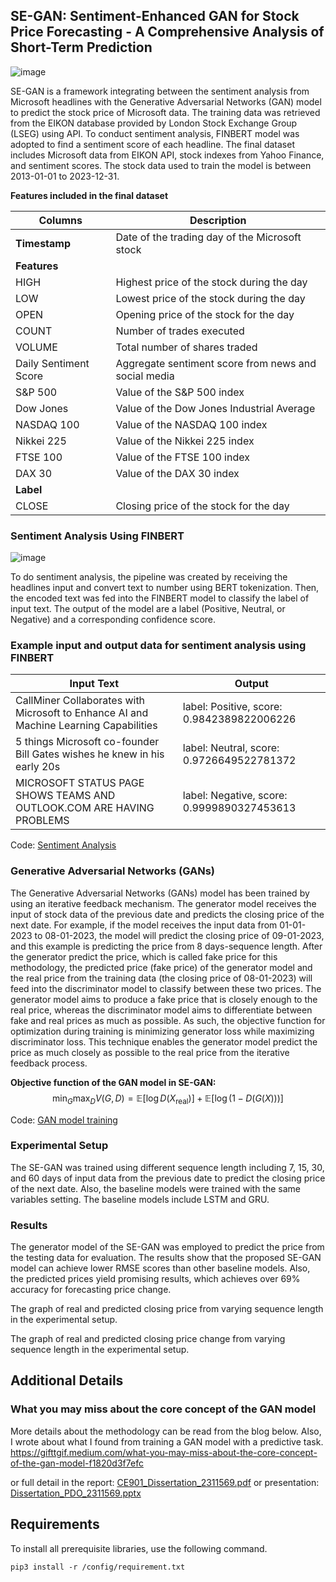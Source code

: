 ## SE-GAN: Sentiment-Enhanced GAN for Stock Price Forecasting - A Comprehensive Analysis of Short-Term Prediction

![image](https://github.com/user-attachments/assets/f580fe0a-8418-412c-9064-cba8db7b4f36)

SE-GAN is a framework integrating between the sentiment analysis from Microsoft headlines with the Generative Adversarial Networks (GAN) model to predict the stock price of Microsoft data. The training data was retrieved from the EIKON database provided by London Stock Exchange Group (LSEG) using API. To conduct sentiment analysis, FINBERT model was adopted to find a sentiment score of each headline. The final dataset includes Microsoft data from EIKON API, stock indexes from Yahoo Finance, and sentiment scores. The stock data used to train the model is between 2013-01-01 to 2023-12-31.

**Features included in the final dataset**

| Columns                  | Description                                                     |
|--------------------------|-----------------------------------------------------------------|
| **Timestamp**             | Date of the trading day of the Microsoft stock                  |
| **Features**              |                                                                 |
| HIGH                      | Highest price of the stock during the day                       |
| LOW                       | Lowest price of the stock during the day                        |
| OPEN                      | Opening price of the stock for the day                          |
| COUNT                     | Number of trades executed                                       |
| VOLUME                    | Total number of shares traded                                   |
| Daily Sentiment Score     | Aggregate sentiment score from news and social media            |
| S&P 500                   | Value of the S&P 500 index                                      |
| Dow Jones                 | Value of the Dow Jones Industrial Average                        |
| NASDAQ 100                | Value of the NASDAQ 100 index                                   |
| Nikkei 225                | Value of the Nikkei 225 index                                   |
| FTSE 100                  | Value of the FTSE 100 index                                     |
| DAX 30                    | Value of the DAX 30 index                                       |
| **Label**                 |                                                                 |
| CLOSE                     | Closing price of the stock for the day                          |


### Sentiment Analysis Using FINBERT

![image](https://github.com/user-attachments/assets/940bfc9f-bac2-4a97-b33e-5036e57493b7) 

To do sentiment analysis, the pipeline was created by receiving the headlines input and convert text to number using BERT tokenization. Then, the encoded text was fed into the FINBERT model to classify the label of input text. The output of the model are a label (Positive, Neutral, or Negative) and a corresponding confidence score. 

### Example input and output data for sentiment analysis using FINBERT

| **Input Text**                                                                                       | **Output**                           |
|------------------------------------------------------------------------------------------------------|--------------------------------------|
| CallMiner Collaborates with Microsoft to Enhance AI and Machine Learning Capabilities                 | label: Positive, score: 0.9842389822006226 |
| 5 things Microsoft co-founder Bill Gates wishes he knew in his early 20s                              | label: Neutral, score: 0.9726649522781372 |
| MICROSOFT STATUS PAGE SHOWS TEAMS AND OUTLOOK.COM ARE HAVING PROBLEMS                                 | label: Negative, score: 0.9999890327453613 |

Code: [Sentiment Analysis](https://github.com/phrugsa-limbunlom/SE-GAN-FOR-STOCK-FORECASTING/blob/main/sentiment-analysis/sentiment_analysis.py) 

### Generative Adversarial Networks (GANs)

The Generative Adversarial Networks (GANs) model has been trained by using an iterative feedback mechanism. The generator model receives the input of stock data of the previous date and predicts the closing price of the next date. For example, if the model receives the input data from 01-01-2023 to 08-01-2023, the model will predict the closing price of 09-01-2023, and this example is predicting the price from 8 days-sequence length. After the generator predict the price, which is called fake price for this methodology, the predicted price (fake price) of the generator model and the real price from the training data (the closing price of 08-01-2023) will feed into the discriminator model to classify between these two prices. The generator model aims to produce a fake price that is closely enough to the real price, whereas the discriminator model aims to differentiate between fake and real prices as much as possible. As such, the objective function for  optimization during training is minimizing generator loss while  maximizing discriminator loss. This technique enables the generator model  predict the price as much closely as possible to the real price from the iterative feedback process.

**Objective function of the GAN model in SE-GAN:**
$$
\min_G \max_D V(G, D) = \mathbb{E}[\log D(X_{\text{real}})] + \mathbb{E}[\log(1 - D(G(X)))]
$$

Code: [GAN model training](https://github.com/phrugsa-limbunlom/SE-GAN-FOR-STOCK-FORECASTING/tree/main/model/GAN)

### Experimental Setup
The SE-GAN was trained using different sequence length including 7, 15, 30, and 60 days of input data from the previous date to predict the closing price of the next date. Also, the baseline models were trained with the same variables setting. The baseline models include LSTM and GRU.

### Results
The generator model of the SE-GAN was employed to predict the price from the testing data for evaluation. The results show that the proposed SE-GAN model can achieve lower RMSE scores than other baseline models. Also, the predicted prices yield promising results, which achieves over 69% accuracy for forecasting price change.

The graph of real and predicted closing price from varying sequence length in the experimental setup.

The graph of real and predicted closing price change from varying sequence length in the experimental setup.

## Additional Details

### What you may miss about the core concept of the GAN model
More details about the methodology can be read from the blog below. Also, I wrote about what I found from training a GAN model with a predictive task.
https://gifttgif.medium.com/what-you-may-miss-about-the-core-concept-of-the-gan-model-f1820d3f7efc

or full detail in the report: [CE901_Dissertation_2311569.pdf](https://github.com/phrugsa-limbunlom/SE-GAN-FOR-STOCK-FORECASTING/blob/main/CE901_Dissertation_2311569.pdf) or presentation: [Dissertation_PDO_2311569.pptx](https://github.com/phrugsa-limbunlom/SE-GAN-FOR-STOCK-FORECASTING/blob/main/Dissertation_PDO_2311569.pptx)

## Requirements

To install all prerequisite libraries, use the following command.
```
pip3 install -r /config/requirement.txt
```